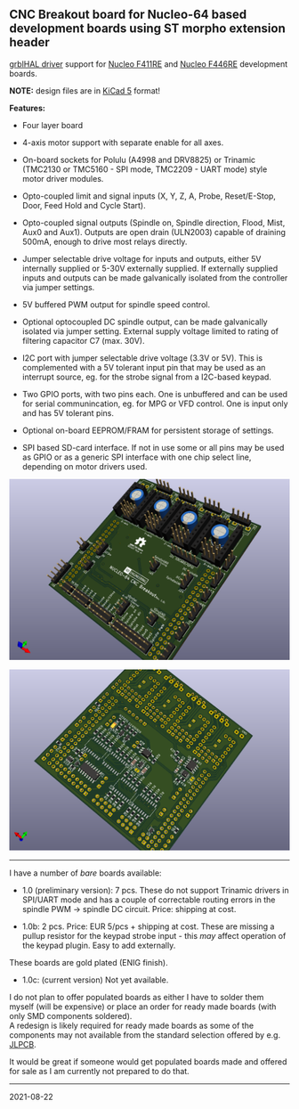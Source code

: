 ## CNC Breakout board for Nucleo-64 based development boards using ST morpho extension header

[grblHAL driver](https://github.com/grblHAL/STM32F4xx) support for [Nucleo F411RE](https://www.st.com/en/evaluation-tools/nucleo-f411re.html) and [Nucleo F446RE](https://www.st.com/en/evaluation-tools/nucleo-f446re.html) development boards.

**NOTE:** design files are in [KiCad 5](http://www.kicad-pcb.org/) format!

**Features:**

* Four layer board

* 4-axis motor support with separate enable for all axes.

* On-board sockets for Polulu \(A4998 and DRV8825\) or Trinamic \(TMC2130 or TMC5160 - SPI mode, TMC2209 - UART mode\) style motor driver modules.

* Opto-coupled limit and signal inputs (X, Y, Z, A, Probe, Reset/E-Stop, Door, Feed Hold and Cycle Start).

* Opto-coupled signal outputs \(Spindle on, Spindle direction, Flood, Mist, Aux0 and Aux1\).
Outputs are open drain \(ULN2003\) capable of draining 500mA, enough to drive most relays directly.

* Jumper selectable drive voltage for inputs and outputs, either 5V internally supplied or 5-30V externally supplied. 
If externally supplied inputs and outputs can be made galvanically isolated from the controller via jumper settings.

* 5V buffered PWM output for spindle speed control.

* Optional optocoupled DC spindle output, can be made galvanically isolated via jumper setting. External supply voltage limited to rating of filtering capacitor C7 (max. 30V).

* I2C port with jumper selectable drive voltage \(3.3V or 5V\). This is complemented with a 5V tolerant input pin that may be used as an interrupt source, eg. for the strobe signal from a I2C-based keypad.

* Two GPIO ports, with two pins each. One is unbuffered and can be used for serial communincation, eg. for MPG or VFD control. One is input only and has 5V tolerant pins.

* Optional on-board EEPROM/FRAM for persistent storage of settings.

* SPI based SD-card interface. If not in use some or all pins may be used as GPIO or as a generic SPI interface with one chip select line, depending on motor drivers used.

![PCB Top](media/pcb-top.png)

![PCB Top](media/pcb-bottom.png)

---

I have a number of _bare_ boards available:

* 1.0 \(preliminary version\): 7 pcs. These do not support Trinamic drivers in SPI/UART mode and has a couple of correctable routing errors in the spindle PWM -> spindle DC circuit. Price: shipping at cost.

* 1.0b: 2 pcs. Price: EUR 5/pcs + shipping at cost. These are missing a pullup resistor for the keypad strobe input - this _may_ affect operation of the keypad plugin. Easy to add externally.

These boards are gold plated \(ENIG finish\).

* 1.0c: \(current version\) Not yet available.

I do not plan to offer populated boards as either I have to solder them myself \(will be expensive\) or place an order for ready made boards \(with only SMD components soldered\).  
A redesign is likely required for ready made boards as some of the components may not available from the standard selection offered by e.g. [JLPCB](https://jlcpcb.com/).

It would be great if someone would get populated boards made and offered for sale as I am currently not prepared to do that.

---

2021-08-22
